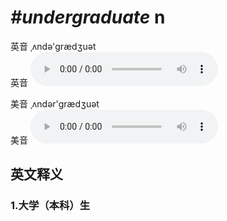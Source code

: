 # ***\#undergraduate*** n
英音 ˌʌndə'ɡrædʒuət  
英音
<audio src="./media/undergraduate1_AAC.aac" controls="controls"></audio>

美音 ˌʌndər'ɡrædʒuət  
美音
<audio src="./media/undergraduate2_AAC.aac" controls="controls"></audio>



  

英文释义
---
### 1.**大学（本科）生**  


